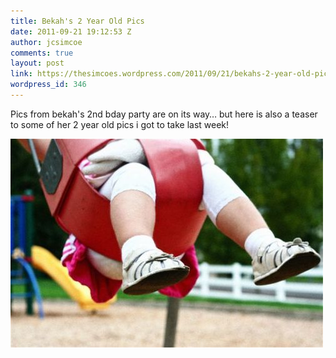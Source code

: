 ```yaml
---
title: Bekah's 2 Year Old Pics
date: 2011-09-21 19:12:53 Z
author: jcsimcoe
comments: true
layout: post
link: https://thesimcoes.wordpress.com/2011/09/21/bekahs-2-year-old-pics/
wordpress_id: 346
---
```


Pics from bekah's 2nd bday party are on its way… but here is also a teaser to some of her 2 year old pics i got to take last week!




![](/public/assets/tumblr_lrvzzowTBv1qb8l8q.jpg)
